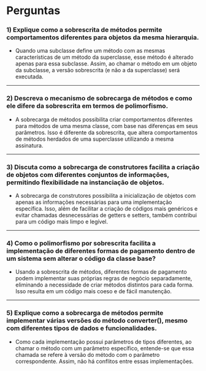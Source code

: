 # Perguntas
### 1) Explique como a sobrescrita de métodos permite comportamentos diferentes para objetos da mesma hierarquia.

- Quando uma subclasse define um método com as mesmas características de um método da superclasse, esse método é alterado apenas para essa subclasse. Assim, ao chamar o método em um objeto da subclasse, a versão sobrescrita (e não a da superclasse) será executada.

---

### 2) Descreva o mecanismo de sobrecarga de métodos e como ele difere da sobrescrita em termos de polimorfismo.

- A sobrecarga de métodos possibilita criar comportamentos diferentes para métodos de uma mesma classe, com base nas diferenças em seus parâmetros. Isso é diferente da sobrescrita, que altera comportamentos de métodos herdados de uma superclasse utilizando a mesma assinatura.

---

### 3) Discuta como a sobrecarga de construtores facilita a criação de objetos com diferentes conjuntos de informações, permitindo flexibilidade na instanciação de objetos.

- A sobrecarga de construtores possibilita a inicialização de objetos com apenas as informações necessárias para uma implementação específica. Isso, além de facilitar a criação de códigos mais genéricos e evitar chamadas desnecessárias de getters e setters, também contribui para um código mais limpo e legível.

---

### 4) Como o polimorfismo por sobrescrita facilita a implementação de diferentes formas de pagamento dentro de um sistema sem alterar o código da classe base?

- Usando a sobrescrita de métodos, diferentes formas de pagamento podem implementar suas próprias regras de negócio separadamente, eliminando a necessidade de criar métodos distintos para cada forma. Isso resulta em um código mais coeso e de fácil manutenção.

---

### 5) Explique como a sobrecarga de métodos permite implementar várias versões do método converter(), mesmo com diferentes tipos de dados e funcionalidades.

- Como cada implementação possui parâmetros de tipos diferentes, ao chamar o método com um parâmetro específico, entende-se que essa chamada se refere à versão do método com o parâmetro correspondente. Assim, não há conflitos entre essas implementações.

